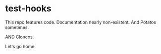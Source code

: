test-hooks
==========
This repo features code. Documentation nearly non-existent. And Potatos sometimes.

AND Cloncos.

Let's go home.
